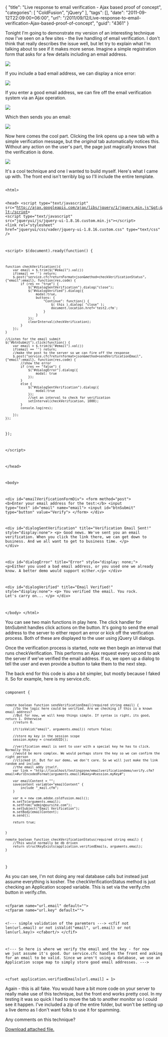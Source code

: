{
	"title": "Live response to email verification - Ajax based proof of concept",
	"categories": [
		"ColdFusion",
		"jQuery"
	],
	"tags": [],
	"date": "2011-09-12T22:09:00+06:00",
	"url": "/2011/09/12/Live-response-to-email-verification-Ajax-based-proof-of-concept",
	"guid": "4361"
}

Tonight I'm going to demonstrate my version of an interesting technique now I've seen on a few sites - the live handling of email verification. I don't think that really describes the issue well, but let try to explain what I'm talking about to see if it makes more sense. Imagine a simple registration form that asks for a few details including an email address.
<!--more-->
<p/>

<img src="https://static.raymondcamden.com/images/shot11.png" />

<p/>

If you include a bad email address, we can display a nice error:

<p/>

<img src="https://static.raymondcamden.com/images/cfjedi/shot21.png" />

<p/>

If you enter a good email address, we can fire off the email verification system via an Ajax operation.

<p/>

<img src="https://static.raymondcamden.com/images/cfjedi/shot3.png" />

<p/>

Which then sends you an email:

<p/>

<img src="https://static.raymondcamden.com/images/cfjedi/ScreenClip179.png" />

<p/>

Now here comes the cool part. Clicking the link opens up a new tab with a simple verification message, but the <i>original</i> tab automatically notices this. Without any action on the user's part, the page just magically knows that the verification is done.

<p>

<img src="https://static.raymondcamden.com/images/cfjedi/shot4.png" />

<p>

It's a cool technique and one I wanted to build myself. Here's what I came up with. The front end isn't terribly big so I'll include the entire template.

<p/>

<code>
&lt;html&gt;

&lt;head&gt;
&lt;script type="text/javascript" src="http://ajax.googleapis.com/ajax/libs/jquery/1/jquery.min.js"&gt;&lt;/script&gt;
&lt;script type="text/javascript" src="jqueryui/js/jquery-ui-1.8.16.custom.min.js"&gt;&lt;/script&gt;
&lt;link rel="stylesheet" href="jqueryui/css/vader/jquery-ui-1.8.16.custom.css" type="text/css" /&gt;

&lt;script&gt;
$(document).ready(function() {
	
	function checkVerification(){
		var email = $.trim($("#email").val())
		if(email == '') return;
		$.post("service.cfc?returnFormat=json&method=checkVerificationStatus", {"email":email}, function(res,code) {
			if (res == "true") {
				$("#dialogSentVerification").dialog("close");
				$("#dialogVerified").dialog({
					modal:true, 
					buttons: {
						"Continue": function() {
							$( this ).dialog( "close" );
							document.location.href='test2.cfm';
						}
					}
				});
				clearInterval(checkVerification);
			}
		});
	}
	
	//Listen for the email submit
	$("#btnSubmit").click(function() {
		var email = $.trim($("#email").val())
		if(email == '') return;
		//make the post to the server so we can fire off the response
		$.post("service.cfc?returnformat=json&method=sendVerificationEmail", {"email":email}, function(res,code) {
			//show the error
			if (res == "false") {
				$("#dialogError").dialog({
					modal: true
				});
			}
			else {
				$("#dialogSentVerification").dialog({
					modal:true
				});
				//set an interval to check for verification
				setInterval(checkVerification, 1000);
			}
			console.log(res);
			
		});
	});
	
});

&lt;/script&gt;

&lt;/head&gt;

&lt;body&gt;

&lt;div id="emailVerificationFormDiv"&gt;
&lt;form method="post"&gt;
&lt;b&gt;Enter your email address for the test:&lt;/b&gt; &lt;input type="text" id="email" name="email"&gt; &lt;input id="btnSubmit" type="button" value="Verify"&gt;
&lt;/form&gt;
&lt;/div&gt;

&lt;div id="dialogSentVerification" title="Verification Email Sent!" style="display:none"&gt;
	&lt;p&gt;
		Good news. We've sent you an email verification. When you click the link there, we
		can get down to business. And we all want to get to business time.
	&lt;/p&gt;
&lt;/div&gt;

&lt;div id="dialogError" title="Error" style="display: none;"&gt;
	&lt;p&gt;Either you used a bad email address, or you used one we already know. A better demo would support either.&lt;/p&gt;
&lt;/div&gt;

&lt;div id="dialogVerified" title="Email Verified!" style="display:none"&gt;
	&lt;p&gt;
		You verified the email. You rock. Let's carry on...
	&lt;/p&gt;
&lt;/div&gt;

&lt;/body&gt;
&lt;/html&gt;
</code>

<p>

You can see two main functions in play here. The click handler for btnSubmit handles click actions on the button. It's going to send the email address to the server to either report an error or kick off the verification process. Both of these are displayed to the user using jQuery UI dialogs.

<p>

Once the verification process is started, note we then begin an interval that runs checkVerification. This performs an Ajax request every second to ask the server if we've verified the email address. If so, we open up a dialog to tell the user and even provide a button to take them to the next step.

<p>

The back end for this code is also a bit simpler, but mostly because I faked it. So for example, here is my service.cfc.

<p>

<code>
component {

	remote boolean function sendVerificationEmail(required string email) {
		//So the logic here could be verified. Are we checking if this is a known email address? 
		//But for now, we will keep things simple. If syntax is right, its good, return 1. Otherwise
		//return 0.
		
		if(!isValid("email", arguments.email)) return false;

		//store my key in the session scope
		session.mykey = createUUID();
		
		//verification email is sent to user with a special key he has to click. Normally this 
		//would be more complex. We would perhaps store the key so we can confirm the right person
		//clicked it. But for our demo, we don't care. So we will just make the link random and include
		//the email addy itself.
		var link = "http://localhost/testingzone/emailverificationdemo/verify.cfm?email=#urlEncodedFormat(arguments.email)#&key=#session.myKey#";
		
		var emailContent = "";
		savecontent variable="emailContent" {
			include "_mail.cfm";
		}
		
		var m = new com.adobe.coldfusion.mail();        
        m.setTo(arguments.email);        
		m.setFrom("admin@oursite.com");
		m.setSubject("Email Verification");
		m.setBody(emailContent);
		m.send();
		
		return true;
        
		
	}
	
	remote boolean function checkVerificationStatus(required string email) {
		//This would normally be db driven
		return structKeyExists(application.verifiedEmails, arguments.email);
	}

}
</code>

<p>

As you can see, I'm not doing any real database calls but instead just assume everything is kosher. The checkVerificationStatus method is just checking an Application scoped variable. This is set via the verify.cfm button in verify.cfm. 

<p>

<code>
&lt;cfparam name="url.email" default=""&gt;
&lt;cfparam name="url.key" default=""&gt;

&lt;!--- simple validation of the paremters ---&gt;
&lt;cfif not len(url.email) or not isValid("email", url.email) or not len(url.key)&gt;
	&lt;cfabort/&gt;
&lt;/cfif&gt;

&lt;!---
So here is where we verify the email and the key - for now we just assume it's good.
Our service.cfc handles the front end asking for an email to be valid. Since we aren't using
a database, we use an Application scope map to simply store good email addresses.
---&gt;

&lt;cfset application.verifiedEmails[url.email] = 1&gt;
</code>


<p>

Again - this is all fake. You would have a bit more code on your server to really make use of this technique, but the front end works pretty cool. In my testing it was so quick I had to move the tab to another monitor so I could see it happen. I've included a zip of the entire folder, but won't be setting up a live demo as I don't want folks to use it for spamming.

<p>

Any comments on this technique?<p><a href='enclosures/C%3A%5Chosts%5C2009%2Ecoldfusionjedi%2Ecom%5Cenclosures%2Femailverificationdemo%2Ezip'>Download attached file.</a></p>